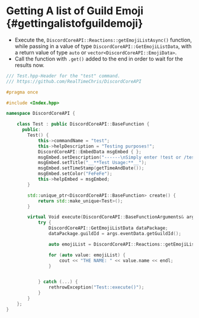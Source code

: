 Getting A list of Guild Emoji {#gettingalistofguildemoji}
============
- Execute the, `DiscordCoreAPI::Reactions::getEmojiListAsync()` function, while passing in a value of type `DiscordCoreAPI::GetEmojiListData`, with a return value of type `auto` or `vector<DiscordCoreAPI::EmojiData>`.
- Call the function with `.get()` added to the end in order to wait for the results now.

```cpp
/// Test.hpp-Header for the "test" command.
/// https://github.com/RealTimeChris/DiscordCoreAPI

#pragma once

#include <Index.hpp>

namespace DiscordCoreAPI {

	class Test : public DiscordCoreAPI::BaseFunction {
	  public:
		Test() {
			this->commandName = "test";
			this->helpDescription = "Testing purposes!";
			DiscordCoreAPI::EmbedData msgEmbed { };
			msgEmbed.setDescription("------\nSimply enter !test or /test!\n------");
			msgEmbed.setTitle("__**Test Usage:**__");
			msgEmbed.setTimeStamp(getTimeAndDate());
			msgEmbed.setColor("FeFeFe");
			this->helpEmbed = msgEmbed;
		}

		std::unique_ptr<DiscordCoreAPI::BaseFunction> create() {
			return std::make_unique<Test>();
		}

		virtual Void execute(DiscordCoreAPI::BaseFunctionArguments& args) {
			try {
				DiscordCoreAPI::GetEmojiListData dataPackage;
				dataPackage.guildId = args.eventData.getGuildId();

				auto emojiList = DiscordCoreAPI::Reactions::getEmojiListAsync(dataPackage).get();

				for (auto value: emojiList) {
					cout << "THE NAME: " << value.name << endl;
				}


			} catch (...) {
				rethrowException("Test::execute()");
			}
		}
	};
}
```
